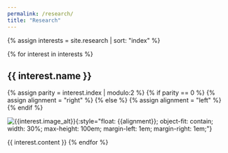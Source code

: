 ```yaml
---
permalink: /research/
title: "Research"
---
```


{% assign interests = site.research | sort: "index" %}

{% for interest in interests %}
## {{ interest.name }}

{% assign parity = interest.index | modulo:2 %}
{% if parity == 0 %}
{% assign alignment = "right" %}
{% else %}
{% assign alignment = "left" %}
{% endif %}

![{{interest.image_alt}}]({{interest.image}}){:style="float: {{alignment}}; object-fit: contain; width: 30%; max-height: 100em; margin-left: 1em; margin-right: 1em;"}

{{ interest.content }}
{% endfor %}
